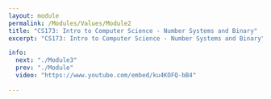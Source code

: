 ```yaml
---
layout: module
permalink: /Modules/Values/Module2
title: "CS173: Intro to Computer Science - Number Systems and Binary"
excerpt: "CS173: Intro to Computer Science - Number Systems and Binary"

info:
  next: "./Module3"
  prev: "./Module"
  video: "https://www.youtube.com/embed/ku4KOFQ-bB4"
  
---
```

